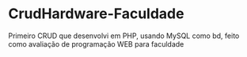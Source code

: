 # CrudHardware-Faculdade
Primeiro CRUD que desenvolvi em PHP, usando MySQL como bd, feito como avaliação de programação WEB para faculdade
